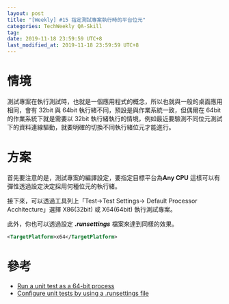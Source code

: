 ```yaml
---
layout: post
title: "[Weekly] #15 指定測試專案執行時的平台位元"
categories: TechWeekly QA-Skill
tag: 
date: 2019-11-18 23:59:59 UTC+8 
last_modified_at: 2019-11-18 23:59:59 UTC+8 
---
```


# 情境
測試專案在執行測試時，也就是一個應用程式的概念，所以也就與一般的桌面應用相同，會有 32bit 與 64bit 執行緒不同，預設是與作業系統一致，但偶爾在 64bit 的作業系統下就是需要以 32bit 執行緒執行的情境，例如最近要驗測不同位元測試下的資料連線驅動，就要明確的切換不同執行緒位元才能進行。

# 方案
首先要注意的是，測試專案的編譯設定，要指定目標平台為**Any CPU** 這樣可以有彈性透過設定決定採用何種位元的執行緒。

接下來，可以透過工具列上「Test->Test Settings-> Default Processor Acchitecture」選擇 X86(32bit) 或 X64(64bit) 執行測試專案。

此外，你也可以透過設定 ***.runsettings*** 檔案來達到同樣的效果。
```xml
<TargetPlatform>x64</TargetPlatform>
```

# 參考
* [Run a unit test as a 64-bit process][RunTest]
* [Configure unit tests by using a .runsettings file][RunConfig]



[RunTest]:
https://docs.microsoft.com/en-us/visualstudio/test/run-a-unit-test-as-a-64-bit-process?view=vs-2019
[RunConfig]:https://docs.microsoft.com/en-us/visualstudio/test/configure-unit-tests-by-using-a-dot-runsettings-file?view=vs-2017
